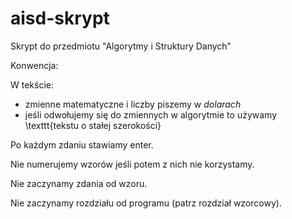 # aisd-skrypt
Skrypt do przedmiotu "Algorytmy i Struktury Danych"

Konwencja:

W tekście:
- zmienne matematyczne i liczby piszemy w $dolarach$
- jeśli odwołujemy się do zmiennych w algorytmie to używamy \texttt{tekstu o stałej szerokości}

Po każdym zdaniu stawiamy enter.

Nie numerujemy wzorów jeśli potem z nich nie korzystamy.

Nie zaczynamy zdania od wzoru.

Nie zaczynamy rozdziału od programu (patrz rozdział wzorcowy).